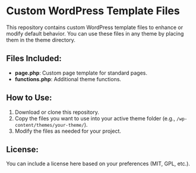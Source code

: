 # Custom WordPress Template Files

This repository contains custom WordPress template files to enhance or modify default behavior. You can use these files in any theme by placing them in the theme directory.

## Files Included:

- **page.php**: Custom page template for standard pages.
- **functions.php**: Additional theme functions.

## How to Use:
1. Download or clone this repository.
2. Copy the files you want to use into your active theme folder (e.g., `/wp-content/themes/your-theme/`).
3. Modify the files as needed for your project.

## License:
You can include a license here based on your preferences (MIT, GPL, etc.).
